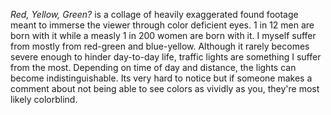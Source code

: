 *Red, Yellow, Green?* is a collage of heavily exaggerated found footage meant to immerse the viewer through color deficient eyes. 1 in 12 men are born with it while a measly 1 in 200 women are born with it. I myself suffer from mostly from red-green and blue-yellow. Although it rarely becomes severe enough to hinder day-to-day life, traffic lights are something I suffer from the most. Depending on time of day and distance, the lights can become indistinguishable. Its very hard to notice but if someone makes a comment about not being able to see colors as vividly as you, they're most likely colorblind.
